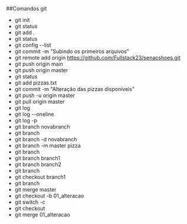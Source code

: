##Comandos git
- git init
- git status
- git add .
- git status
- git config --list
- git commit -m "Subindo os primeiros arquivos"
- git remote add origin https://github.com/Fullstack23/senacshoes.git
- git push origin main
- git push origin master
- git status
- git add pizzas.txt
- git commit -m "Alteração das pizzas disponíveis"
- git push -u origin master
- git pull origin master
- git log
- git log --oneline
- git log -p
- git branch novabranch
- git branch
- git branch -d novabranch
- git branch -m master pizza
- git branch
- git branch branch1
- git branch branch2
- git branch
- git checkout branch1
- git branch
- git merge master
- git checkout -b 01_alteracao
- git switch -c
- git checkout
- git merge 01_alteracao
